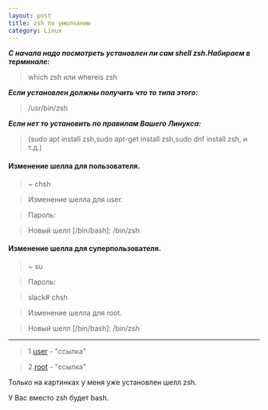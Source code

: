 ```yaml
---
layout: post
title: zsh по умолчанию
category: Linux
---
```


***С начала надо посмотреть установлен ли сам shell zsh.Набираем в терминале:***
>which zsh или whereis zsh

***Если установлен должны получить что то типа этого:***
>/usr/bin/zsh

***Если нет то установить по правилам Вашего Линукса:***
>(sudo apt install zsh,sudo apt-get install zsh,sudo dnf install zsh, и т.д.)


#### Изменение шелла для пользователя.

>~ chsh

>Изменение шелла для user.

>Пароль:

>Новый шелл [/bin/bash]: /bin/zsh

#### Изменение шелла для суперпользователя.

>~ su

>Пароль:

>slack# chsh

>Изменение шелла для root.

>Новый шелл [/bin/bash]: /bin/zsh
-----------------------------------------------------------------------------------
>1.<a href="https://disk.yandex.ru/i/HVQJ8f6APpT5nQ">user</a> - "ссылка"

>2.<a href="https://disk.yandex.ru/i/gkbvUZsibknGkA">root</a> - "ссылка"

Только на картинках у меня уже установлен шелл zsh.

У Вас вместо zsh будет bash.